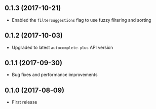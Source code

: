 ## 0.1.3 (2017-10-21)

* Enabled the `filterSuggestions` flag to use fuzzy filtering and sorting

## 0.1.2 (2017-10-03)

* Upgraded to latest `autocomplete-plus` API version

## 0.1.1 (2017-09-30)

* Bug fixes and performance improvements

## 0.1.0 (2017-08-09)

* First release